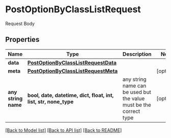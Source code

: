 # PostOptionByClassListRequest

Request Body

## Properties
Name | Type | Description | Notes
------------ | ------------- | ------------- | -------------
**data** | [**PostOptionByClassListRequestData**](PostOptionByClassListRequestData.md) |  | 
**meta** | [**PostOptionByClassListRequestMeta**](PostOptionByClassListRequestMeta.md) |  | [optional] 
**any string name** | **bool, date, datetime, dict, float, int, list, str, none_type** | any string name can be used but the value must be the correct type | [optional]

[[Back to Model list]](../README.md#documentation-for-models) [[Back to API list]](../README.md#documentation-for-api-endpoints) [[Back to README]](../README.md)


